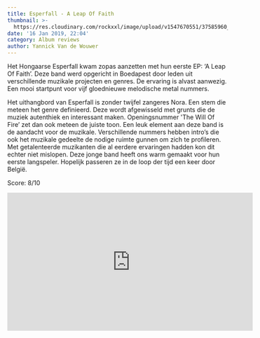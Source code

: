 ```yaml
---
title: Esperfall - A Leap Of Faith
thumbnail: >-
  https://res.cloudinary.com/rockxxl/image/upload/v1547670551/37585960_1080549225427649_7291595892866416640_n_1.jpg
date: '16 Jan 2019, 22:04'
category: Album reviews
author: Yannick Van de Wouwer
---
```

Het Hongaarse Esperfall kwam zopas aanzetten met hun eerste EP: ‘A Leap Of Faith’. Deze band werd opgericht in Boedapest door leden uit verschillende muzikale projecten en genres. De ervaring is alvast aanwezig. Een mooi startpunt voor vijf gloednieuwe melodische metal nummers.  

Het uithangbord van Esperfall is zonder twijfel zangeres Nora. Een stem die meteen het genre definieerd. Deze wordt afgewisseld met grunts die de muziek autenthiek en interessant maken. Openingsnummer 'The Will Of Fire’ zet dan ook meteen de juiste toon. Een leuk element aan deze band is de aandacht voor de muzikale. Verschillende nummers hebben intro’s die ook het muzikale gedeelte de nodige ruimte gunnen om zich te profileren. Met getalenteerde muzikanten die al eerdere ervaringen hadden kon dit echter niet mislopen. Deze jonge band heeft ons warm gemaakt voor hun eerste langspeler. Hopelijk passeren ze in de loop der tijd een keer door België.

Score: 8/10

<iframe width="560" height="315" src="https://www.youtube.com/embed/kA9P0qb9pnE" frameborder="0" allow="accelerometer; autoplay; encrypted-media; gyroscope; picture-in-picture" allowfullscreen></iframe>
